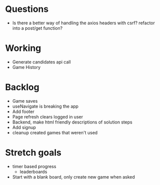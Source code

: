 # Questions
- Is there a better way of handling the axios headers with csrf? refactor into a post/get function?


# Working
- Generate candidates api call
- Game History


# Backlog
- Game saves
- useNavigate is breaking the app
- Add footer
- Page refresh clears logged in user
- Backend, make html friendly descriptions of solution steps
- Add signup
- cleanup created games that weren't used

# Stretch goals
- timer based progress
  - leaderboards
- Start with a blank board, only create new game when asked